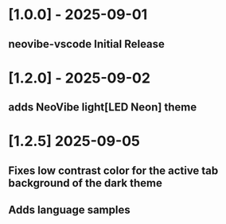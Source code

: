 # [1.0.0] - 2025-09-01

## neovibe-vscode Initial Release

# [1.2.0] - 2025-09-02

## adds NeoVibe light[LED Neon] theme

# [1.2.5] 2025-09-05

## Fixes low contrast color for the active tab background of the dark theme
## Adds language samples